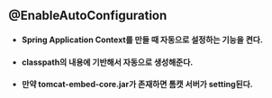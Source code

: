 ## @EnableAutoConfiguration
* #### Spring Application Context를 만들 때 자동으로 설정하는 기능을 켠다.

* #### classpath의 내용에 기반해서 자동으로 생성해준다.

* #### 만약 tomcat-embed-core.jar가 존재하면 톰캣 서버가 setting된다.

